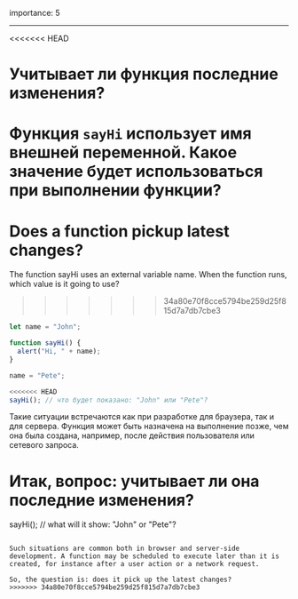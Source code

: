 importance: 5

---

<<<<<<< HEAD
# Учитывает ли функция последние изменения?

Функция `sayHi` использует имя внешней переменной. Какое значение будет использоваться при выполнении функции?
=======
# Does a function pickup latest changes?

The function sayHi uses an external variable name. When the function runs, which value is it going to use?
>>>>>>> 34a80e70f8cce5794be259d25f815d7a7db7cbe3

```js
let name = "John";

function sayHi() {
  alert("Hi, " + name);
}

name = "Pete";

<<<<<<< HEAD
sayHi(); // что будет показано: "John" или "Pete"?
```

Такие ситуации встречаются как при разработке для браузера, так и для сервера. Функция может быть назначена на выполнение позже, чем она была создана, например, после действия пользователя или сетевого запроса.

Итак, вопрос: учитывает ли она последние изменения?
=======
sayHi(); // what will it show: "John" or "Pete"?
```

Such situations are common both in browser and server-side development. A function may be scheduled to execute later than it is created, for instance after a user action or a network request.

So, the question is: does it pick up the latest changes?
>>>>>>> 34a80e70f8cce5794be259d25f815d7a7db7cbe3
